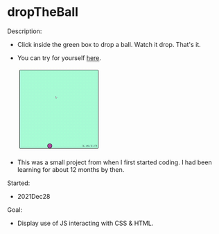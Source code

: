 # dropTheBall

Description:

- Click inside the green box to drop a ball. Watch it drop. That's it.
  
- <p>You can try for yourself <a href="https://jlobbes.github.io/dropTheBall/">here</a>.</p>
    <img src="ballDrop.gif" alt="Ball dropping in box" style="width: 40%; left: 10%">
    
- This was a small project from when I first started coding. I had been learning for about 12 months by then.

Started: 

- 2021Dec28

Goal: 

- Display use of JS interacting with CSS & HTML.

